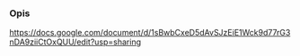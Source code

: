 ### Opis
https://docs.google.com/document/d/1sBwbCxeD5dAvSJzEiE1Wck9d77rG3nDA9ziiCtOxQUU/edit?usp=sharing
